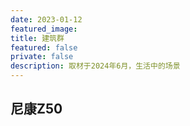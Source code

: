 ```yaml
---
date: 2023-01-12
featured_image: 
title: 建筑群
featured: false
private: false
description: 取材于2024年6月，生活中的场景
---
```


## 尼康Z50